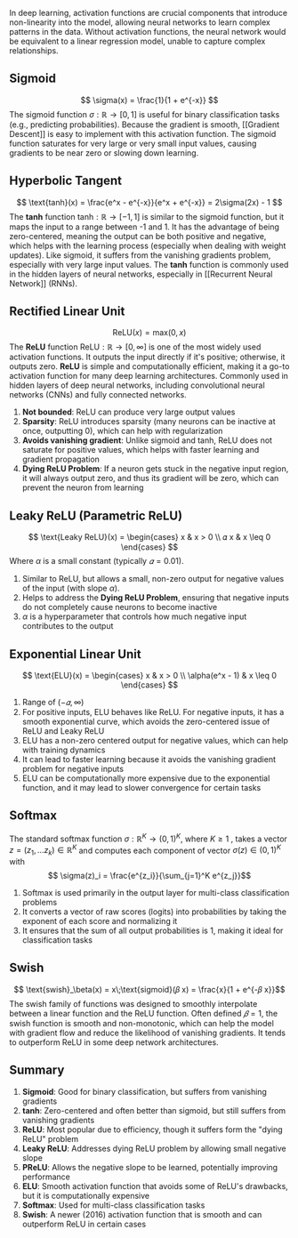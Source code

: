 In deep learning, activation functions are crucial components that introduce non-linearity into the model, allowing neural networks to learn complex patterns in the data. Without activation functions, the neural network would be equivalent to a linear regression model, unable to capture complex relationships.
## Sigmoid
$$
\sigma(x) = \frac{1}{1 + e^{-x}}
$$
 The sigmoid function $\sigma : \mathbb{R} \to [0,1]$ is useful for binary classification tasks (e.g., predicting probabilities). Because the gradient is smooth, [[Gradient Descent]] is easy to implement with this activation function. The sigmoid function saturates for very large or very small input values, causing gradients to be near zero or slowing down learning.

## Hyperbolic Tangent
$$
\text{tanh}(x) = \frac{e^x - e^{-x}}{e^x + e^{-x}} = 2\sigma(2x) - 1
$$
The **tanh** function $\text{tanh} : \mathbb{R} \to [-1,1]$ is similar to the sigmoid function, but it maps the input to a range between -1 and 1. It has the advantage of being zero-centered, meaning the output can be both positive and negative, which helps with the learning process (especially when dealing with weight updates). Like sigmoid, it suffers from the vanishing gradients problem, especially with very large input values. The **tanh** function is commonly used in the hidden layers of neural networks, especially in [[Recurrent Neural Network]] (RNNs).

## Rectified Linear Unit
$$\text{ReLU}(x) = \text{max}(0,x)$$
The **ReLU** function $\text{ReLU} : \mathbb{R} \to [0,\infty]$ is one of the most widely used activation functions. It outputs the input directly if it's positive; otherwise, it outputs zero. **ReLU** is simple and computationally efficient, making it a go-to activation function for many deep learning architectures. Commonly used in hidden layers of deep neural networks, including convolutional neural networks (CNNs) and fully connected networks.

1. **Not bounded**: ReLU can produce very large output values
2. **Sparsity**: ReLU introduces sparsity (many neurons can be inactive at once, outputting 0), which can help with regularization
3. **Avoids vanishing gradient**: Unlike sigmoid and tanh, ReLU does not saturate for positive values, which helps with faster learning and gradient propagation
4. **Dying ReLU Problem**: If a neuron gets stuck in the negative input region, it will always output zero, and thus its gradient will be zero, which can prevent the neuron from learning
## Leaky ReLU (Parametric ReLU)

$$ \text{Leaky ReLU}(x) = \begin{cases}
x & x > 0 \\
𝛼 x & x \leq 0
\end{cases} $$
Where $\alpha$ is a small constant (typically $𝛼 = 0.01$).
1. Similar to ReLU, but allows a small, non-zero output for negative values of the input (with slope $\alpha$).
2. Helps to address the **Dying ReLU Problem**, ensuring that negative inputs do not completely cause neurons to become inactive
3. $\alpha$ is a hyperparameter that controls how much negative input contributes to the output
## Exponential Linear Unit
$$ \text{ELU}(x) = \begin{cases}
x & x > 0 \\
\alpha(e^x - 1) & x \leq 0
\end{cases} $$

1. Range of $(-𝛼, \infty)$
2. For positive inputs, ELU behaves like ReLU. For negative inputs, it has a smooth exponential curve, which avoids the zero-centered issue of ReLU and Leaky ReLU
3. ELU has a non-zero centered output for negative values, which can help with training dynamics
4. It can lead to faster learning because it avoids the vanishing gradient problem for negative inputs
5. ELU can be computationally more expensive due to the exponential function, and it may lead to slower convergence for certain tasks
## Softmax

The standard softmax function $\sigma: \mathbb{R}^K \to (0,1)^K$, where $K \geq 1$ , takes a vector $z = (z_1, \dots z_k) ∈ \mathbb{R}^K$  and computes each component of vector $\sigma(z) ∈ (0,1)^K$ with 
$$ \sigma(z)_i = \frac{e^{z_i}}{\sum_{j=1}^K e^{z_j}}$$
1. Softmax is used primarily in the output layer for multi-class classification problems
2. It converts a vector of raw scores (logits) into probabilities by taking the exponent of each score and normalizing it
3. It ensures that the sum of all output probabilities is 1, making it ideal for classification tasks
## Swish
$$ \text{swish}_\beta(x) = x\;\text{sigmoid}(𝛽 x) = \frac{x}{1 + e^{-𝛽 x}}$$
The swish family of functions was designed to smoothly interpolate between a linear function and the ReLU function. Often defined $𝛽 = 1$, the swish function is smooth and non-monotonic, which can help the model with gradient flow and reduce the likelihood of vanishing gradients. It tends to outperform ReLU in some deep network architectures.
## Summary
1. **Sigmoid**: Good for binary classification, but suffers from vanishing gradients
2. **tanh**: Zero-centered and often better than sigmoid, but still suffers from vanishing gradients
3. **ReLU**: Most popular due to efficiency, though it suffers form the "dying ReLU" problem
4. **Leaky ReLU**: Addresses dying ReLU problem by allowing small negative slope
5. **PReLU**: Allows the negative slope to be learned, potentially improving performance
6. **ELU**: Smooth activation function that avoids some of ReLU's drawbacks, but it is computationally expensive
7. **Softmax**: Used for multi-class classification tasks
8. **Swish**: A newer (2016) activation function that is smooth and can outperform ReLU in certain cases